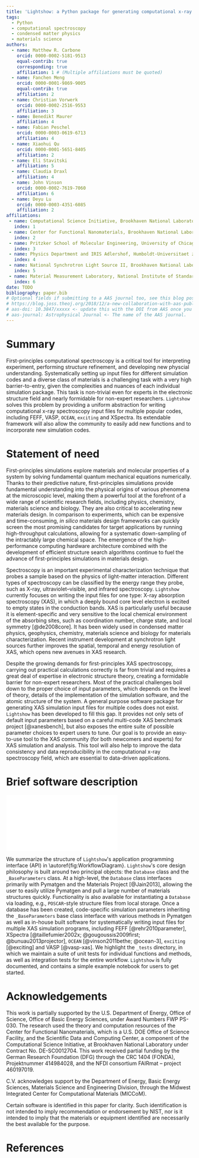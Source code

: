 ```yaml
---
title: 'Lightshow: a Python package for generating computational x-ray absorption spectroscopy input files'
tags:
  - Python
  - computational spectroscopy
  - condensed matter physics
  - materials science
authors:
  - name: Matthew R. Carbone
    orcid: 0000-0002-5181-9513
    equal-contrib: true
    corresponding: true
    affiliation: 1 # (Multiple affiliations must be quoted)
  - name: Fanchen Meng
    orcid: 0000-0001-9869-9005
    equal-contrib: true
    affiliation: 2
  - name: Christian Vorwerk
    orcid: 0000-0002-2516-9553
    affiliation: 3
  - name: Benedikt Maurer
    affiliation: 4
  - name: Fabian Peschel
    orcid: 0000-0003-0619-6713
    affiliation: 4
  - name: Xiaohui Qu
    orcid: 0000-0001-5651-8405
    affiliation: 2
  - name: Eli Stavitski
    affiliation: 5
  - name: Claudia Draxl
    affiliation: 4
  - name: John Vinson
    orcid: 0000-0002-7619-7060
    affiliation: 6
  - name: Deyu Lu
    orcid: 0000-0003-4351-6085
    affiliation: 2
affiliations:
 - name: Computational Science Initiative, Brookhaven National Laboratory, Upton, New York 11973, United States
   index: 1
 - name: Center for Functional Nanomaterials, Brookhaven National Laboratory, Upton, New York 11973, United States
   index: 2
 - name: Pritzker School of Molecular Engineering, University of Chicago, Chicago, IL 60637, United States
   index: 3
 - name: Physics Department and IRIS Adlershof, Humboldt-Universitaet zu Berlin, D-12489 Berlin, Germany
   index: 4
 - name: National Synchrotron Light Source II, Brookhaven National Laboratory, Upton, New York 11973, United States
   index: 5
 - name: Material Measurement Laboratory, National Institute of Standards and Technology, Gaithersburg, Maryland 20899, United States
   index: 6
date: TODO
bibliography: paper.bib
# Optional fields if submitting to a AAS journal too, see this blog post:
# https://blog.joss.theoj.org/2018/12/a-new-collaboration-with-aas-publishing
# aas-doi: 10.3847/xxxxx <- update this with the DOI from AAS once you know it.
# aas-journal: Astrophysical Journal <- The name of the AAS journal.
---
```


# Summary

First-principles computational spectroscopy is a critical tool for interpreting experiment, 
performing structure refinement, and developing new physcial understanding.
Systematically setting up input files for different simulation 
codes and a diverse class of materials is a challenging task with a very high 
barrier-to-entry, given the complexities and nuances of each individual simulation 
package. This task is non-trivial even for experts in the electronic structure field and nearly 
formidable for non-expert researchers.
`Lightshow` solves this problem by providing a uniform abstraction for 
writing computational x-ray spectroscopy input files for multiple popular codes, including 
FEFF, VASP, `OCEAN`, `exciting` and XSpectra. 
Its extendable framework will also allow the community to easily add new functions and 
to incorporate new simulation codes.

# Statement of need

First-principles simulations explore materials and molecular properties of a system by 
solving fundamental quantum mechanical equations numerically.
Thanks to their predictive nature, first-principles simulations provide fundamental understanding into the physical 
origins of various phenomena at the microscopic level, making them a powerful tool at the forefront
of a wide range of scientific research fields, including physics, chemistry, materials science and biology.
They are also critical to accelerating new materials 
design. In comparison to experiments, which can be expensive and time-consuming, _in silico_ materials 
design frameworks can quickly screen the most promising candidates for target 
applications by running high-throughput calculations, allowing for a systematic 
down-sampling of the intractably large chemical space. The emergence of the
high-performance computing hardware architecture combined with the development 
of efficient structure search algorithms continue to fuel the advance of
first-principles simulations in materials design.

Spectroscopy is an important experimental characterization technique that
probes a sample based on the physics of light-matter interaction. Different types of
spectroscopy can be classified by the energy range they probe, such as X-ray,
ultraviolet–visible, and infrared spectroscopy. `Lightshow` currently focuses on writing
the input files for one type: X-ray absorption spectroscopy (XAS), in which a
deeply bound core level electron is excited to empty states in the 
conduction bands. XAS is particularly useful because it is element-specific
and very sensitive to the local chemical environment of the absorbing sites,
such as coordination number, charge state, and local symmetry [@de2008core]. It has been
widely used in condensed matter physics, geophysics, chemistry, materials
science and biology for materials characterization. Recent instrument
development at synchrotron light sources further improves the spatial, temporal
and energy resolution of XAS, which opens new avenues in XAS research.

Despite the growing demands for first-principles XAS spectroscopy, carrying out
practical calculations correctly is far from trivial and requires a great deal
of expertise in electronic structure theory, creating a formidable barrier for
non-expert researchers. Most of the practical challenges boil down to the proper
choice of input parameters, which depends on the level of theory, details of
the implementation of the simulation software, and the atomic structure of the
system. A general purpose software package for generating XAS simulation input
files for multiple codes does not exist. `Lightshow` has been developed to
fill this gap. It provides not only sets of default input parameters based on
a careful multi-code XAS benchmark project [@xanesbench], but also exposes the
entire suite of possible parameter choices to expert users to tune. Our goal
is to provide an easy-to-use tool to the XAS community (for both newcomers
and experts) for XAS simulation and analysis. This tool will also help to improve
the data consistency and data reproducibility in the computational x-ray spectroscopy field, 
which are essential to data-driven applications.

# Brief software description

![Graphical representation of the organization of the `Lightshow` 
repository.\label{fig:WorkflowDiagram}](figures/Lightshow_Workflow_Diagram.pdf)

We summarize the structure of `Lightshow`'s application programming interface
(API) in \autoref{fig:WorkflowDiagram}. `Lightshow`'s core design
philosophy is built around two principal objects: the `Database` class and
the `_BaseParameters` class. At a high-level, the `Database` class 
interfaces primarily with Pymatgen and the Materials Project [@Jain2013], 
allowing the user to easily utilize Pymatgen and pull a large number of materials 
structures quickly. Functionality is also available for instantiating a 
`Database` via loading, e.g., `POSCAR`-style structure files from local 
storage. Once a database has been created, code-specific simulation parameters 
inheriting the `_BaseParameters` base class interface with various methods in 
Pymatgen as well as in-house built software for systematically writing input 
files for multiple XAS simulation programs, including FEFF [@rehr2010parameter],
XSpectra [@taillefumier2002x; @gougoussis2009first; @bunuau2013projector],
`OCEAN` [@vinson2011bethe; @ocean-3], 
`exciting` [@exciting] and 
VASP [@vasp-xas].
We highlight the `_tests` directory, in which we maintain a suite of unit tests
for individual functions and methods, as well as integration tests for the
entire workflow. `Lightshow` is fully documented, and contains a simple example
notebook for users to get started.


# Acknowledgements

This work is partially supported by the U.S. Department of
Energy, Office of Science, Office of Basic Energy Sciences, under Award Numbers
FWP PS-030. The research used the theory and computation resources of the
Center for Functional Nanomaterials, which is a U.S. DOE Office of Science
Facility, and the Scientific Data and Computing Center, a component of the
Computational Science Initiative, at Brookhaven National Laboratory under
Contract No. DE-SC0012704. This work received partial funding by the German
Research Foundation (DFG) through the CRC 1404 (FONDA), Projektnummer
414984028, and the NFDI consortium FAIRmat – project 460197019.

C.V. acknowledges support by the Department of Energy, Basic Energy Sciences,
Materials Science and Engineering Division, through the Midwest Integrated
Center for Computational Materials (MICCoM).

Certain software is identified in this paper for clarity. Such identification
is not intended to imply recommendation or endorsement by NIST, nor is it
intended to imply that the materials or equipment identified are necessarily
the best available for the purpose.

# References
